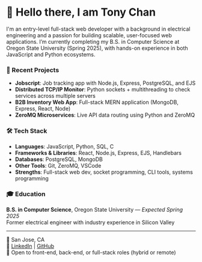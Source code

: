 # 👋 Hello there, I am Tony Chan

I'm an entry-level full-stack web developer with a background in electrical engineering and a passion for building scalable, user-focused web applications. I’m currently completing my B.S. in Computer Science at Oregon State University (Spring 2025), with hands-on experience in both JavaScript and Python ecosystems.

### 🔧 Recent Projects
- **Jobscript**: Job tracking app with Node.js, Express, PostgreSQL, and EJS  
- **Distributed TCP/IP Monitor**: Python sockets + multithreading to check services across multiple servers  
- **B2B Inventory Web App**: Full-stack MERN application (MongoDB, Express, React, Node)  
- **ZeroMQ Microservices**: Live API data routing using Python and ZeroMQ

### 🛠️ Tech Stack
- **Languages**: JavaScript, Python, SQL, C
- **Frameworks & Libraries**: React, Node.js, Express, EJS, Handlebars
- **Databases**: PostgreSQL, MongoDB  
- **Other Tools**: Git, ZeroMQ, VSCode
- **Strengths**: Full-stack web dev, socket programming, CLI tools, systems programming

### 🎓 Education
**B.S. in Computer Science**, Oregon State University — *Expected Spring 2025*  
Former electrical engineer with industry experience in Silicon Valley

---

📍 San Jose, CA  
🔗 [LinkedIn](https://www.linkedin.com/in/tonychanwebdev) | [GitHub](https://github.com/Luckygoldjade)  
💼 Open to front-end, back-end, or full-stack roles (hybrid or remote)
